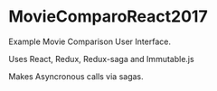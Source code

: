 # MovieComparoReact2017
Example Movie Comparison User Interface.

Uses React, Redux, Redux-saga and Immutable.js

Makes Asyncronous calls via sagas.
 
